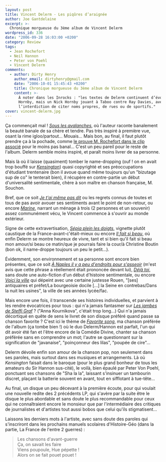 ```yaml
---
layout: post
title: Vincent Delerm - Les piqûres d’araignée
author: Joe Gantdelaine
excerpt: >-
  Chronique morgueuse du 3ème album de Vincent Delerm
wordpress_id: 336
date: "2006-09-28 16:03:00 +0200"
category: Review
tags:
  - Jean Rochefort
  - Neil Hannon
  - Peter von Poehl
  - Vincent Delerm
comments:
  - author: Dirty Henry
    author_email: dirtyhenry@gmail.com
    date: "2006-10-01 15:45:43 +0200"
    title: Chronique morgueuse du 3ème album de Vincent Delerm
    content: >-
      À noter dans les Inrocks : "les textes de Delerm continuent d’évoquer Nick
      Hornby, mais un Nick Hornby jouant à Taboo contre Ray Davies, avec
      l’interdiction de citer noms propres, de rues ou de sportifs."
cover: vincent-delerm.jpg
---
```


Ça commençait mal ! [_Sous les avalanches_][2], où l'auteur raconte banalement
la beauté banale de sa chère et tendre. Pas très inspiré à première vue, osant
la rime igloo/partout… Mouais… Mais bon, au final, il faut plutôt prendre ça à
la pochade, comme [le prouve M. Rochefort dans le clip associé][1] pour le moins
pas banal… C'est un peu pareil pour le reste de l'album. Delerm semble moins
inspiré, et paraît moins livrer de sa personne.

Mais là où il laisse (quasiment) tomber le name-dropping (ouf ! on en avait trop
bouffé sur [_Kensington_][3]) quasi copyrighté et ses préoccupations d'étudiant
trentenaire (bon il avoue quand même toujours qu'un "bizutage sup de co" le
tenterait bien), il récupère en contre-partie un début d'universalité
sentimentale, chère à son maître en chanson française, M. Souchon.

Bref, que ce soit [_Je t'ai même pas dit_][4] ou les regrets connus de toutes et
tous de pas avoir avouer ses sentiments avant le point de non-retour, ou encore
[_Marine_][5], narrant un ménage à trois (2 personnes et un souvenir) assez
communément vécu, le Vincent commence à s'ouvrir au monde extérieur.

Signe de cette extravertisation, [_Sépia plein les doigts_][6], vignette plutôt
caustique de la France-avant-c'était-mieux ou encore [_Il fait si beau_][7], où
enfin Delerm se montre heureux de vivre, tant et si bien qu'il fait si beau mon
amour/si beau ce matin/que je pourrais faire la cour/à Christine Boutin (bon ok,
il name-droppe toujours un peu le petit…).

Évidemment, son environnement et sa personne sont encore bien présentes, que ce
soit [_À Naples il y a peu d'endroits pour s'asseoir_][8] (m'est avis que cette
phrase a réellement était prononcée devant lui), [_Déjà toi_][9], sans doute une
auto-fiction d'un début d'histoire sentimentale, ou encore [_Voici la
ville_][10] qui dépeint avec une certaine justesse Rouen, "[ses] antiquaires et
préfet/La bourgeoisie docile […] la Seine en contrebas/Dans la nuit les usines",
la ville de ses années lycée/fac.

Mais encore une fois, il transcende ses histoires individuelles, et parvient à
les rendre évocatrices pour tous : qui n'a jamais fantasmer sur [_Les jambes de
Steffi Graf_][11] ? ("Anna Kournikova", c'était trop long…) Qui n'a jamais
décortiqué en quête de sens le livret de son disque préféré quand passe sa
chanson favorite ? C'est ici le thème de [_Favorite song_][12], ma chanson
préférée de l'album (ça tombe bien !) où le duo Delerm/Hannon est parfait, l'un
qui dit avoir été fan et l'être encore de la Comédie Divine, chanter sa chanson
préférée sans en comprendre un mot; l'autre se questionnant sur la signification
de "javanaise", "poinçonneur des lilas", "poupée de cire"…

Delerm dévoile enfin son amour de la chanson pop, non seulement dans ses
paroles, mais surtout dans ses musiques et arrangements. Là où _Kensington_
faisait dans le baroque (pour le plus grand bonheur de tous les amateurs du Sir
Hannon sus-cité), le voilà, bien épaulé par Peter Von Poehl, ponctuant ses
chansons de "Sha la la", laissant s'insinuer un tambourin discret, plaçant la
batterie souvent en avant, tout en sifflotant à tue-tête…

Au final, un disque un peu décevant à la première écoute, pour qui voulait une
nouvelle redite des 2 précédents LP, qui s'avère par la suite être le disque le
plus abordable et sans doute le plus recommandable pour ceux qui ne
connaîtraient encore le monsieur que par l'intermédiaire des critiques de
journalistes et d'artistes tout aussi bobos que celui qu'ils stigmatisent…

Laissons les derniers mots à l'artiste, avec sans doute des paroles qui
s'inscriront dans les prochains manuels scolaires d'Histoire-Géo (dans la
partie, La France de l'entre 2 guerres) :

> Les chansons d'avant-guerre  
> Ça, on savait les faire  
> Viens poupoule, Hue pépette !  
> Alors on se fait pouet pouet !

[1]:
  https://youtu.be/79T7jHOylEg
  "Vincent Delerm - Sous les Avalanches, clip officiel sur la chaîne YouTube de Tôt ou Tard"
[2]:
  https://song.link/fr/i/1446921662
  "Vincent Delerm - Sous les avalanches, sur Odesli"
[3]:
  https://album.link/fr/i/18238002
  "Vincent Delerm - Kensington Square, sur Odesli"
[4]:
  https://song.link/fr/i/1446921799
  "Vincent Delerm - Je t’ai même pas dit, sur Odesli"
[5]: https://song.link/fr/i/1446921805 "Vincent Delerm - Marine, sur Odesli"
[6]:
  https://song.link/fr/i/1446921816
  "Vincent Delerm - Sépia plein les doigts, sur Odesli"
[7]:
  https://song.link/fr/i/1446922014
  "Vincent Delerm - Il fait si beau, sur Odesli"
[8]:
  https://song.link/fr/i/1446921802
  "Vincent Delerm - À Naples il y a peu d’endroits pour s’asseoir, sur Odesli"
[9]: https://song.link/fr/i/1446922008 "Vincent Delerm - Déjà toi, sur Odesli"
[10]:
  https://song.link/fr/i/1446922012
  "Vincent Delerm - Voici la ville, sur Odesli"
[11]:
  https://song.link/fr/i/1446922024
  "Vincent Delerm - Les jambes de Steffi Graf, sur Odesli"
[12]:
  https://song.link/fr/i/1446922022
  "Vincent Delerm - Favorite song, sur Odesli"
